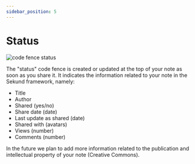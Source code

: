 ```yaml
---
sidebar_position: 5
---
```


# Status

![code fence status](/img/code-fence-status.svg)

The "status" code fence is created or updated at the top of your note as soon as you share it.
It indicates the information related to your note in the Sekund framework, namely:

- Title
- Author
- Shared (yes/no)
- Share date (date)
- Last update as shared (date)
- Shared with (avatars)
- Views (number)
- Comments (number)

In the future we plan to add more information related to the publication and intellectual property of your note (Creative Commons).
